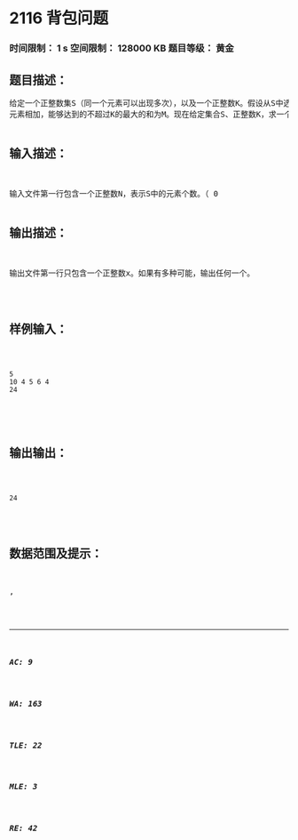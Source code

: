 # 2116 背包问题   
### 时间限制： 1 s     空间限制： 128000 KB     题目等级： 黄金  
## 题目描述：  

<pre>
给定一个正整数集S（同一个元素可以出现多次），以及一个正整数K。假设从S中选出若干元素，把这些选出的
元素相加，能够达到的不超过K的最大的和为M。现在给定集合S、正整数K，求一个整数x，x满足0.99M<x<=M。
只要输出的x满足该范围即可，欢迎输出M
</pre>
  
  
## 输入描述：  

<pre>
输入文件第一行包含一个正整数N，表示S中的元素个数。（ 0<N<=500 ）
第二行包含N个正整数，表示S中的各个元素。每个元素均不超过10^9。
第三行包含一个正整数K。（ 0<K<=1000000000 ）
</pre>
  
  
## 输出描述：  

<pre>
输出文件第一行只包含一个正整数x。如果有多种可能，输出任何一个。
</pre>
  
  
## 样例输入：  

<pre><code>
5
10 4 5 6 4
24

</code></pre>
  
  
## 输出输出：  

<pre><code>
24
</code></pre>
  
  
## 数据范围及提示：  

<pre>
,
</pre>
  
  
***  

##### AC: 9  
##### WA: 163  
##### TLE: 22  
##### MLE: 3  
##### RE: 42  
